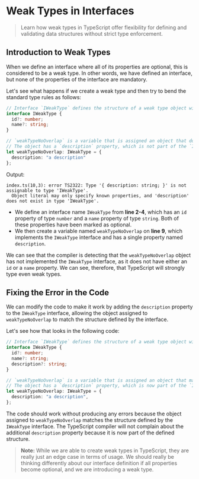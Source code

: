 # Weak Types in Interfaces

> Learn how weak types in TypeScript offer flexibility for defining and validating data structures without strict type enforcement.

## Introduction to Weak Types

When we define an interface where all of its properties are optional, this is considered to be a weak type. In other words, we have defined an interface, but none of the properties of the interface are mandatory.

Let's see what happens if we create a weak type and then try to bend the standard type rules as follows:

```ts
// Interface `IWeakType` defines the structure of a weak type object with optional properties `id` and `name`
interface IWeakType {
  id?: number;
  name?: string;
}

// `weakTypeNoOverlap` is a variable that is assigned an object that does not match the structure defined by `IWeakType`
// The object has a `description` property, which is not part of the `IWeakType` definition
let weakTypeNoOverlap: IWeakType = {
  description: "a description"
};
```

Output:

```
index.ts(10,3): error TS2322: Type '{ description: string; }' is not assignable to type 'IWeakType'.
  Object literal may only specify known properties, and 'description' does not exist in type 'IWeakType'.
```

- We define an interface name `IWeakType` from **line 2-4**, which has an `id` property of type `number` and a `name` property of type `string`. Both of these properties have been marked as optional.
- We then create a variable named `weakTypeNoOverlap` on **line 9**, which implements the `IWeakType` interface and has a single property named `description`.

We can see that the compiler is detecting that the `weakTypeNoOverlap` object has not implemented the `IWeakType` interface, as it does not have either an `id` or a `name` property. We can see, therefore, that TypeScript will strongly type even weak types.

## Fixing the Error in the Code

We can modify the code to make it work by adding the `description` property to the `IWeakType` interface, allowing the object assigned to `weakTypeNoOverlap` to match the structure defined by the interface.

Let's see how that looks in the following code:

```ts
// Interface `IWeakType` defines the structure of a weak type object with optional properties `id`, `name`, and `description`
interface IWeakType {
  id?: number;
  name?: string;
  description?: string;
}

// `weakTypeNoOverlap` is a variable that is assigned an object that matches the structure defined by `IWeakType`
// The object has a `description` property, which is now part of the `IWeakType` definition
let weakTypeNoOverlap: IWeakType = {
  description: "a description",
};
```

The code should work without producing any errors because the object assigned to `weakTypeNoOverlap` matches the structure defined by the `IWeakType` interface. The TypeScript compiler will not complain about the additional `description` property because it is now part of the defined structure.

> **Note:** While we are able to create weak types in TypeScript, they are really just an edge case in terms of usage. We should really be thinking differently about our interface definition if all properties become optional, and we are introducing a weak type.

